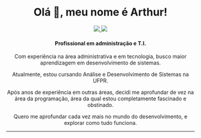 <div align="center">
    <h1>Olá 👋, meu nome é Arthur!</h1>
    <a target="_blank" href="https://www.linkedin.com/in/arthur-gian/"><img src="https://img.shields.io/badge/linkedin-%230077B5.svg?&style=for-the-badge&logo=linkedin&logoColor=white" /> </a> <a href="mailto:arthxr.ogian@gmail.com"> <img src="https://img.shields.io/badge/Gmail-D14836?style=for-the-badge&logo=gmail&logoColor=white"></a>
    <h4>
        Profissional em administração e T.I.
    </h4>
    <p> Com experiência na área administrativa e em tecnologia, busco maior aprendizagem em desenvolvimento de sistemas. </p>
    <p> Atualmente, estou cursando Análise e Desenvolvimento de Sistemas na UFPR.</p>
    <p> Após anos de experiência em outras áreas, decidi me aprofundar de vez na área da programação, área da qual estou completamente fascinado e obstinado.</p>
    <p> Quero me aprofundar cada vez mais no mundo do desenvolvimento, e explorar como tudo funciona.</p>
<hr>
